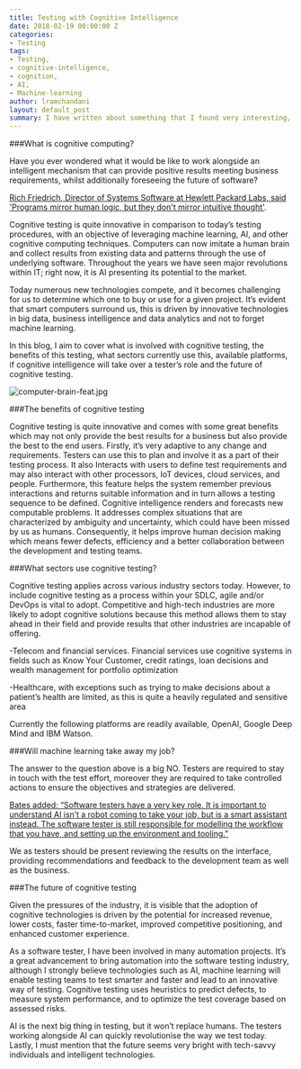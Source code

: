 ```yaml
---
title: Testing with Cognitive Intelligence
date: 2018-02-19 00:00:00 Z
categories:
- Testing
tags:
- Testing,
- cognitive-intelligence,
- cognition,
- AI,
- Machine-learning
author: lramchandani
layout: default_post
summary: I have written about something that I found very interesting, Cognitive intelligence. My blog will contain information about cognitive intelligence,the benefits of testing with cognitive tools, what sectors currently use this, available platforms and finally if cognitive intelligence will take over a tester’s role.
---
```


###What is cognitive computing?

Have you ever wondered what it would be like to work alongside an intelligent mechanism that can provide positive results meeting business requirements, whilst additionally foreseeing the future of software?

[Rich Friedrich, Director of Systems Software at Hewlett Packard Labs, said 'Programs mirror human logic, but they don't mirror intuitive thought'](https://www.labs.hpe.com/next-next/brain).

Cognitive testing is quite innovative in comparison to today’s testing procedures, with an objective of leveraging machine learning, AI, and other cognitive computing techniques. Computers can now imitate a human brain and collect results from existing data and patterns through the use of underlying software. Throughout the years we have seen major revolutions within IT; right now, it is AI presenting its potential to the market.

Today numerous new technologies compete, and it becomes challenging for us to determine which one to buy or use for a given project. It’s evident that smart computers surround us, this is driven by innovative technologies in big data, business intelligence and data analytics and not to forget machine learning.

In this blog, I aim to cover what is involved with cognitive testing, the benefits of this testing, what sectors currently use this, available platforms, if cognitive intelligence will take over a tester’s role and the future of cognitive testing.

![computer-brain-feat.jpg]({{site.baseurl}}/lramchandani/assets/computer-brain-feat.jpg)


###The benefits of cognitive testing

Cognitive testing is quite innovative and comes with some great benefits which may not only provide the best results for a business but also provide the best to the end users.  Firstly, it’s very adaptive to any change and requirements. Testers can use this to plan and involve it as a part of their testing process. It also Interacts with users to define test requirements and may also interact with other processors, IoT devices, cloud services, and people. Furthermore, this feature helps the system remember previous interactions and returns suitable information and in turn allows a testing sequence to be defined. Cognitive intelligence renders and forecasts new computable problems. It addresses complex situations that are characterized by ambiguity and uncertainty, which could have been missed by us as humans. Consequently, it helps improve human decision making which means fewer defects, efficiency and a better collaboration between the development and testing teams.



###What sectors use cognitive testing?

Cognitive testing applies across various industry sectors today. However, to include cognitive testing as a process within your SDLC, agile and/or DevOps is vital to adopt. Competitive and high-tech industries are more likely to adopt cognitive solutions because this method allows them to stay ahead in their field and provide results that other industries are incapable of offering.

-Telecom and financial services. Financial services use cognitive systems in fields such as Know Your Customer, credit ratings, loan decisions and wealth management for portfolio optimization

-Healthcare, with exceptions such as trying to make decisions about a patient’s health are limited, as this is quite a heavily regulated and sensitive area

Currently the following platforms are readily available, OpenAI, Google Deep Mind and IBM Watson.

###Will machine learning take away my job?

The answer to the question above is a big NO. Testers are required to stay in touch with the test effort, moreover they are required to take controlled actions to ensure the objectives and strategies are delivered.


[Bates added: “Software testers have a very key role. It is important to understand AI isn’t a robot coming to take your job, but is a smart assistant instead. The software tester is still responsible for modelling the workflow that you have, and setting up the environment and tooling.”](http://www.softwaretestingnews.co.uk/ai-replace-assist)

We as testers should be present reviewing the results on the interface, providing recommendations and feedback to the development team as well as the business.

###The future of cognitive testing

Given the pressures of the industry, it is visible that the adoption of cognitive technologies is driven by the potential for increased revenue, lower costs, faster time-to-market, improved competitive positioning, and enhanced customer experience.

As a software tester, I have been involved in many automation projects. It’s a great advancement to bring automation into the software testing industry, although I strongly believe technologies such as AI, machine learning will enable testing teams to test smarter and faster and lead to an innovative way of testing. Cognitive testing uses heuristics to predict defects, to measure system performance, and to optimize the test coverage based on assessed risks.

AI is the next big thing in testing, but it won’t replace humans. The testers working alongside AI can quickly revolutionise the way we test today. Lastly, I must mention that the future seems very bright with tech-savvy individuals and intelligent technologies.
